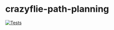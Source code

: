 # crazyflie-path-planning

[![Tests](https://github.com/teadetime/crazyflie-path-planning/workflows/Tests/badge.svg)](https://github.com/teadetime/crazyflie-path-planning/actions?workflow=Tests)